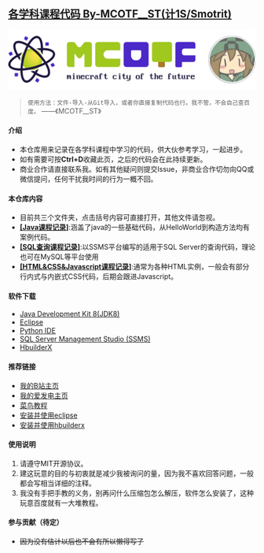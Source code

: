 ## [各学科课程代码 By-MCOTF__ST(计1S/Smotrit)](https://gitee.com/MCOTF/course-code)

<p align="center">
<img src="SQL查询课程记录/MCOTF-01.png"/> 
</p>

>```使用方法：文件-导入-从Git导入，或者你直接复制代码也行。我不管，不会自己查百度。```
> ——《MCOTF__ST》

#### 介绍
-	本仓库用来记录在各学科课程中学习的代码，供大伙参考学习，一起进步。
-	如有需要可按**Ctrl+D**收藏此页，之后的代码会在此持续更新。
-	商业合作请直接联系我。如有其他疑问则提交Issue，非商业合作切勿向QQ或微信提问，任何干扰我时间的行为一概不回。

#### 本仓库内容

-	目前共三个文件夹，点击括号内容可直接打开，其他文件请忽视。
-	**[[Java课程记录]](https://gitee.com/MCOTF/course-code/tree/master/Java%E8%AF%BE%E7%A8%8B%E8%AE%B0%E5%BD%95)**:涵盖了java的一些基础代码，从HelloWorld到构造方法均有案例代码。
- 	**[[SQL查询课程记录]](https://gitee.com/MCOTF/course-code/tree/master/SQL%E6%9F%A5%E8%AF%A2%E8%AF%BE%E7%A8%8B%E8%AE%B0%E5%BD%95)**:以SSMS平台编写的适用于SQL Server的查询代码，理论也可在MySQL等平台使用
-	**[[HTML&CSS&Javascript课程记录]](https://gitee.com/MCOTF/course-code/tree/master/HTML&CSS&Javascript%E8%AF%BE%E7%A8%8B%E8%AE%B0%E5%BD%95)**:通常为各种HTML实例，一般会有部分行内式与内嵌式CSS代码，后期会跟进Javascript。

#### 软件下载

-   [Java Development Kit 8(JDK8)](https://www.oracle.com/java/technologies/downloads/#java8)
-   [Eclipse](https://www.eclipse.org/downloads/)
-   [Python IDE](https://www.python.org/downloads/)
-   [SQL Server Management Studio (SSMS)](https://learn.microsoft.com/zh-cn/sql/ssms/download-sql-server-management-studio-ssms?view=sql-server-ver16)
-   [HbuilderX](https://dcloud.io/hbuilderx.html)

#### 推荐链接
-	[我的B站主页](https://space.bilibili.com/19200133)
-	[我的爱发电主页](https://afdian.net/a/mcotf)
-	[菜鸟教程](https://www.runoob.com/)
-	[安装并使用eclipse](https://zhuanlan.zhihu.com/p/146333721)
-	[安装并使用hbuilderx](https://zhuanlan.zhihu.com/p/131649354)

#### 使用说明

1.  请遵守MIT开源协议。
2.  建这玩意的目的与初衷就是减少我被询问的量，因为我不喜欢回答问题，一般都会写相当详细的注释。
3.  我没有手把手教的义务，别再问什么压缩包怎么解压，软件怎么安装了，这种玩意百度就有一大堆教程。

#### 参与贡献（待定）

-  ~~因为没有估计以后也不会有所以懒得写了~~

